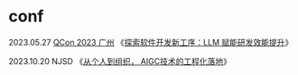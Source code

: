 # conf

2023.05.27 [QCon 2023 广州](https://qcon.infoq.cn/2023/guangzhou/presentation/5319) 《[探索软件开发新工序：LLM 赋能研发效能提升](./llm-with-devops.pdf)》

2023.10.20 NJSD 《[从个人到组织， AIGC技术的工程化落地](https://github.com/unit-mesh/conf/blob/master/NJSD-%E4%BB%8E%E4%B8%AA%E4%BA%BA%E5%88%B0%E7%BB%84%E7%BB%87%EF%BC%8C%20AIGC%E6%8A%80%E6%9C%AF%E7%9A%84%E5%B7%A5%E7%A8%8B%E5%8C%96%E8%90%BD%E5%9C%B0.pdf)》
